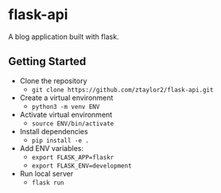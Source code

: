 # flask-api
A blog application built with flask.

## Getting Started 
- Clone the repository 
    - `git clone https://github.com/ztaylor2/flask-api.git`
- Create a virtual environment 
    - `python3 -m venv ENV`
- Activate virtual environment 
    - `source ENV/bin/activate`
- Install dependencies 
    - `pip install -e .`
- Add ENV variables:
    - `export FLASK_APP=flaskr`
    - `export FLASK_ENV=development`
- Run local server 
    - `flask run`
